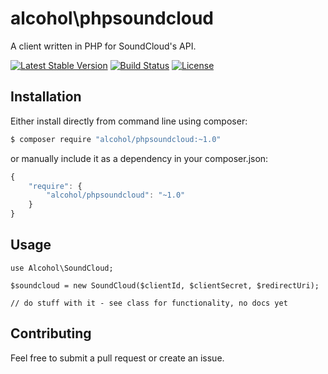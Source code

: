 # alcohol\phpsoundcloud

A client written in PHP for SoundCloud's API.

[![Latest Stable Version](https://poser.pugx.org/alcohol/phpsoundcloud/v/stable.png)](https://packagist.org/packages/alcohol/phpsoundcloud)
[![Build Status](https://travis-ci.org/alcohol/phpsoundcloud.png?branch=master)](https://travis-ci.org/alcohol/phpsoundcloud)
[![License](https://poser.pugx.org/alcohol/phpsoundcloud/license.png)](https://packagist.org/packages/alcohol/phpsoundcloud)

## Installation

Either install directly from command line using composer:

``` sh
$ composer require "alcohol/phpsoundcloud:~1.0"
```

or manually include it as a dependency in your composer.json:

``` javascript
{
    "require": {
        "alcohol/phpsoundcloud": "~1.0"
    }
}
```

## Usage

```
use Alcohol\SoundCloud;

$soundcloud = new SoundCloud($clientId, $clientSecret, $redirectUri);

// do stuff with it - see class for functionality, no docs yet
```

## Contributing

Feel free to submit a pull request or create an issue.
